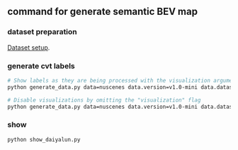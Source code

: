 ## command for generate semantic BEV map
### dataset preparation
[Dataset setup](docs/dataset_setup.md).

### generate cvt labels
```bash
# Show labels as they are being processed with the visualization argument
python generate_data.py data=nuscenes data.version=v1.0-mini data.dataset_dir=/home/daiyalun/slam_test/cross_view_transformers-master/datasets/nuscenes data.labels_dir=/home/daiyalun/slam_test/cross_view_transformers-master/datasets/cvt_labels_nuscenes visualization=nuscenes_viz

# Disable visualizations by omitting the "visualization" flag
python generate_data.py data=nuscenes data.version=v1.0-mini data.dataset_dir=/home/daiyalun/slam_test/cross_view_transformers-master/datasets/nuscenes data.labels_dir=/home/daiyalun/slam_test/cross_view_transformers-master/datasets/cvt_labels_nuscenes
```

### show
```bash
python show_daiyalun.py
```